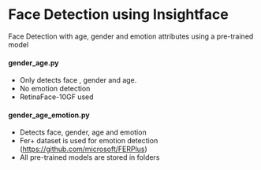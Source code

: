 # Face Detection using Insightface
Face Detection with age, gender and emotion attributes using a pre-trained model

#### gender_age.py

- Only detects face , gender and age. 
- No emotion detection
- RetinaFace-10GF	used

#### gender_age_emotion.py

- Detects face, gender, age and emotion
- Fer+ dataset is used for emotion detection (https://github.com/microsoft/FERPlus)
- All pre-trained models are stored in folders
